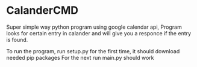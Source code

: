 # CalanderCMD

Super simple way python program using google calendar api,
Program looks for certain entry in calander and will give you a responce if the entry is found.

To run the program, run setup.py for the first time,
it should download needed pip packages
For the next run main.py should work
